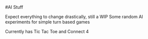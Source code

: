 #AI Stuff

Expect everything to change drastically, still a WIP
Some random AI experiments for simple turn based games

Currently has Tic Tac Toe and Connect 4
